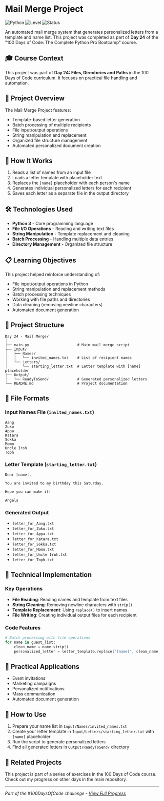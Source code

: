 # Mail Merge Project

![Python](https://img.shields.io/badge/Python-3-blue?style=for-the-badge)
![Level](https://img.shields.io/badge/Level-Intermediate-orange?style=for-the-badge)
![Status](https://img.shields.io/badge/Status-Complete-brightgreen?style=for-the-badge)

An automated mail merge system that generates personalized letters from a template and name list. This project was completed as part of **Day 24** of the "100 Days of Code: The Complete Python Pro Bootcamp" course.

## 🎓 Course Context

This project was part of **Day 24: Files, Directories and Paths** in the 100 Days of Code curriculum. It focuses on practical file handling and automation.

## 🎯 Project Overview

The Mail Merge Project features:
- Template-based letter generation
- Batch processing of multiple recipients
- File input/output operations
- String manipulation and replacement
- Organized file structure management
- Automated personalized document creation

## 🚀 How It Works

1. Reads a list of names from an input file
2. Loads a letter template with placeholder text
3. Replaces the `[name]` placeholder with each person's name
4. Generates individual personalized letters for each recipient
5. Saves each letter as a separate file in the output directory

## 🛠️ Technologies Used

- **Python 3** - Core programming language
- **File I/O Operations** - Reading and writing text files
- **String Manipulation** - Template replacement and cleaning
- **Batch Processing** - Handling multiple data entries
- **Directory Management** - Organized file structure

## 📋 Learning Objectives

This project helped reinforce understanding of:
- File input/output operations in Python
- String manipulation and replacement methods
- Batch processing techniques
- Working with file paths and directories
- Data cleaning (removing newline characters)
- Automated document generation

## 📁 Project Structure

```
Day 24 - Mail Merge/
│
├── main.py                      # Main mail merge script
├── Input/
│   ├── Names/
│   │   └── invited_names.txt    # List of recipient names
│   └── Letters/
│       └── starting_letter.txt  # Letter template with [name] placeholder
├── Output/
│   └── ReadyToSend/             # Generated personalized letters
└── README.md                    # Project documentation
```

## 📝 File Formats

### Input Names File (`invited_names.txt`)
```
Aang
Zuko
Appa
Katara
Sokka
Momo
Uncle Iroh
Toph
```

### Letter Template (`starting_letter.txt`)
```
Dear [name],

You are invited to my birthday this Saturday.

Hope you can make it!

Angela
```

### Generated Output
- `letter_for_Aang.txt`
- `letter_for_Zuko.txt`
- `letter_for_Appa.txt`
- `letter_for_Katara.txt`
- `letter_for_Sokka.txt`
- `letter_for_Momo.txt`
- `letter_for_Uncle Iroh.txt`
- `letter_for_Toph.txt`

## 🔧 Technical Implementation

### Key Operations
- **File Reading**: Reading names and template from text files
- **String Cleaning**: Removing newline characters with `strip()`
- **Template Replacement**: Using `replace()` to insert names
- **File Writing**: Creating individual output files for each recipient

### Code Features
```python
# Batch processing with file operations
for name in guest_list:
    clean_name = name.strip()
    personalized_letter = letter_template.replace("[name]", clean_name)
```

## 💼 Practical Applications

- Event invitations
- Marketing campaigns
- Personalized notifications
- Mass communication
- Automated document generation

## 🎯 How to Use

1. Prepare your name list in `Input/Names/invited_names.txt`
2. Create your letter template in `Input/Letters/starting_letter.txt` with `[name]` placeholder
3. Run the script to generate personalized letters
4. Find all generated letters in `Output/ReadyToSend/` directory

## 🔄 Related Projects

This project is part of a series of exercises in the 100 Days of Code course. Check out my progress on other days in the main repository.

---

*Part of the #100DaysOfCode challenge - [View Full Progress](https://github.com/evncosta/100-Days-of-Code)*
